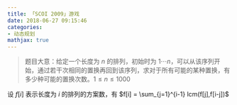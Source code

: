 ```yaml
---
title: 「SCOI 2009」游戏
date: 2018-06-27 09:15:46
categories:
- 动态规划
mathjax: true
---
```


> 题目大意：给定一个长度为 $n$ 的排列，初始时为 $1 \cdots n$，可以从该序列开始，通过若干次相同的置换再回到该序列，求对于所有可能的某种置换，有多少种可能的置换次数。$1 \leq n \leq 1000$

设 $f[i]$ 表示长度为 $i$ 的排列的方案数，有 $f[i] = \sum_{j=1}^{i-1} lcm(f[j],f[i-j])$
